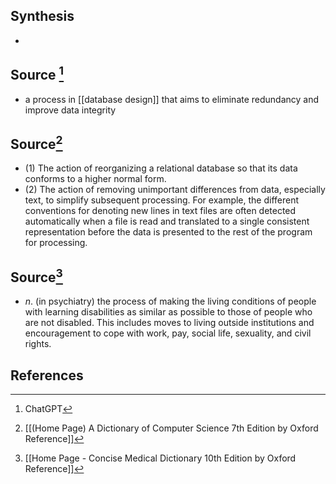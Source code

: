 ## Synthesis
- 
## Source [^1]
- a process in [[database design]] that aims to eliminate redundancy and improve data integrity
## Source[^2]
- (1) The action of reorganizing a relational database so that its data conforms to a higher normal form. 
- (2) The action of removing unimportant differences from data, especially text, to simplify subsequent processing. For example, the different conventions for denoting new lines in text files are often detected automatically when a file is read and translated to a single consistent representation before the data is presented to the rest of the program for processing.
## Source[^3]
- $n$. (in psychiatry) the process of making the living conditions of people with learning disabilities as similar as possible to those of people who are not disabled. This includes moves to living outside institutions and encouragement to cope with work, pay, social life, sexuality, and civil rights.
## References
[^1]: ChatGPT
[^2]: [[(Home Page) A Dictionary of Computer Science 7th Edition by Oxford Reference]]
[^3]: [[Home Page - Concise Medical Dictionary 10th Edition by Oxford Reference]]